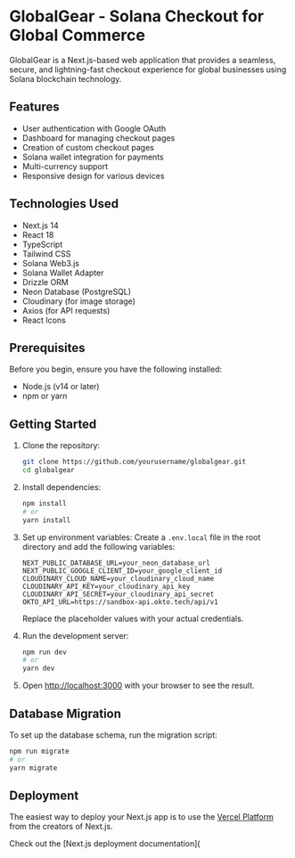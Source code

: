 # GlobalGear - Solana Checkout for Global Commerce

GlobalGear is a Next.js-based web application that provides a seamless, secure, and lightning-fast checkout experience for global businesses using Solana blockchain technology.

## Features

- User authentication with Google OAuth
- Dashboard for managing checkout pages
- Creation of custom checkout pages
- Solana wallet integration for payments
- Multi-currency support
- Responsive design for various devices

## Technologies Used

- Next.js 14
- React 18
- TypeScript
- Tailwind CSS
- Solana Web3.js
- Solana Wallet Adapter
- Drizzle ORM
- Neon Database (PostgreSQL)
- Cloudinary (for image storage)
- Axios (for API requests)
- React Icons

## Prerequisites

Before you begin, ensure you have the following installed:
- Node.js (v14 or later)
- npm or yarn

## Getting Started

1. Clone the repository:
   ```bash
   git clone https://github.com/yourusername/globalgear.git
   cd globalgear
   ```

2. Install dependencies:
   ```bash
   npm install
   # or
   yarn install
   ```

3. Set up environment variables:
   Create a `.env.local` file in the root directory and add the following variables:

   ```
   NEXT_PUBLIC_DATABASE_URL=your_neon_database_url
   NEXT_PUBLIC_GOOGLE_CLIENT_ID=your_google_client_id
   CLOUDINARY_CLOUD_NAME=your_cloudinary_cloud_name
   CLOUDINARY_API_KEY=your_cloudinary_api_key
   CLOUDINARY_API_SECRET=your_cloudinary_api_secret
   OKTO_API_URL=https://sandbox-api.okto.tech/api/v1
   ```

   Replace the placeholder values with your actual credentials.

4. Run the development server:
   ```bash
   npm run dev
   # or
   yarn dev
   ```

5. Open [http://localhost:3000](http://localhost:3000) with your browser to see the result.

## Database Migration

To set up the database schema, run the migration script:

```bash
npm run migrate
# or
yarn migrate
```

## Deployment

The easiest way to deploy your Next.js app is to use the [Vercel Platform](https://vercel.com/new?utm_medium=default-template&filter=next.js&utm_source=create-next-app&utm_campaign=create-next-app-readme) from the creators of Next.js.

Check out the [Next.js deployment documentation](